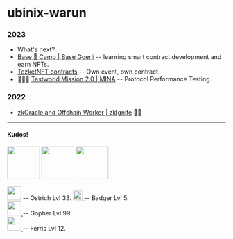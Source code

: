 # ubinix-warun 

### 2023
* What's next?
* [Base 🔵 Camp | Base Goerli](https://github.com/ubinix-warun/base-camp-goerli) -- learning smart contract development and earn NFTs.
* [TezketNFT contracts](https://github.com/TezKet/tezketNFT-contracts) -- Own event, own contract.
* 🚧🚧🚧 [Testworld Mission 2.0 | MINA](https://github.com/ubinix-warun/mina-test-world-2) -- Protocol Performance Testing.

### 2022
* [zkOracle and Offchain Worker | zkIgnite](https://github.com/ubinix-warun/zkOracle-OCW) 🎄🎅


----

#### Kudos!

<a href="https://polygonscan.com/tx/0x516b3393a949f9b545257ca2add64d0bc1c01fef55da5fb53299c9abbc01c7c4" ><img src="https://user-images.githubusercontent.com/3756229/214077505-276dd75f-b60d-4643-8184-759a4e6f9f13.png"   height="75"></a> <a href="https://blockscout.com/xdai/mainnet/tx/0x03ace0431753f65962d6fd7451d74dd6b2dfb9e43aed70924e852b806ce27b9e" ><img src="https://gitcoin-storage-fz4cb2.s3-us-west-2.amazonaws.com/media/uploads/81e85bb2-8ccd-4510-af97-7ac9532b979b_kudos.svg" width="75" height="75"></a> <a href="https://polkadot.network/blog/hello-world-by-polkadot-take-the-challenge/" ><img src="https://gitcoin-storage-fz4cb2.s3-us-west-2.amazonaws.com/media/uploads/5acd587e-87d0-49c3-a781-60132478e6f0_HW_Kudos%20(1).svg" width="75" height="75"> </a>

<a href="https://nostr.com" ><img src="https://user-images.githubusercontent.com/3756229/258638782-b257c6b3-3e02-4592-b8f4-ecc586a3236a.png" width="32" ></a> -- Ostrich Lvl 33.
<a href="https://bitcoin.org/en/" ><img src="https://sett-vision.s3-us-west-2.amazonaws.com/assets/yellow_hat_badger.png" height="22"> </a> -- Badger Lvl 5.<br/>
<a href="https://go.dev/" ><img src="https://upload.wikimedia.org/wikipedia/commons/d/df/Go_gopher_app_engine_color.jpg" width="32"> </a> -- Gopher Lvl 99.<br/>
<a href="https://www.rust-lang.org/" ><img src="https://rustacean.net/assets/rustacean-flat-happy.png" width="32"> </a> -- Ferris Lvl 12. 
